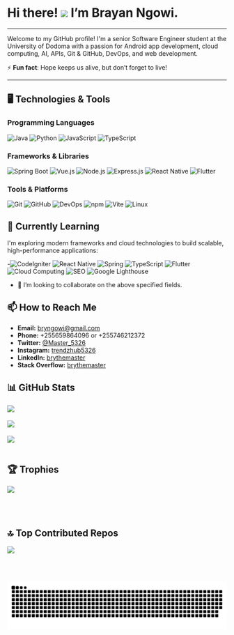 # Hi there! ![](https://user-images.githubusercontent.com/18350557/176309783-0785949b-9127-417c-8b55-ab5a4333674e.gif) I’m Brayan Ngowi.
-------

Welcome to my GitHub profile! I'm a senior Software Engineer student at the University of Dodoma with a passion for Android app development, cloud computing, AI, APIs, Git & GitHub, DevOps, and web development.

⚡ **Fun fact**: Hope keeps us alive, but don’t forget to live!

-------
## 🖥️ Technologies & Tools

### Programming Languages
![Java](https://img.shields.io/badge/Java-%23F89820.svg?style=flat&logo=java&logoColor=white "Java - High-performance OOP language")
![Python](https://img.shields.io/badge/Python-%233C8EBB.svg?style=flat&logo=python&logoColor=white "Python - Versatile programming language")
![JavaScript](https://img.shields.io/badge/JavaScript-%23F7DF1E.svg?style=flat&logo=javascript&logoColor=black "JavaScript - Web development")
![TypeScript](https://img.shields.io/badge/TypeScript-3178C6?style=flat&logo=typescript&logoColor=white "TypeScript - Typed JavaScript")

### Frameworks & Libraries
![Spring Boot](https://img.shields.io/badge/Spring_Boot-%236DB33F.svg?style=flat&logo=spring&logoColor=white "Spring Boot - Java framework")
![Vue.js](https://img.shields.io/badge/Vue.js-4FC08D?style=flat&logo=vuedotjs&logoColor=white "Vue.js - Progressive JavaScript framework")
![Node.js](https://img.shields.io/badge/Node.js-339933?style=flat&logo=nodedotjs&logoColor=white "Node.js - JavaScript runtime")
![Express.js](https://img.shields.io/badge/Express-000000?style=flat&logo=express&logoColor=white "Express.js - Node.js web framework")
![React Native](https://img.shields.io/badge/React_Native-%2361DAFB.svg?style=flat&logo=react&logoColor=black "React Native - Cross-platform mobile apps")
![Flutter](https://img.shields.io/badge/Flutter-%2302569B.svg?style=flat&logo=flutter&logoColor=white "Flutter - UI toolkit")

### Tools & Platforms
![Git](https://img.shields.io/badge/Git-%23F1502F.svg?style=flat&logo=git&logoColor=white "Git - Version control system")
![GitHub](https://img.shields.io/badge/GitHub-%23181717.svg?style=flat&logo=github&logoColor=white "GitHub - Code collaboration platform")
![DevOps](https://img.shields.io/badge/DevOps-%232C3E50.svg?style=flat&logo=devops&logoColor=white "DevOps - CI/CD & Automation")
![npm](https://img.shields.io/badge/npm-CB3837?style=flat&logo=npm&logoColor=white "npm - Node package manager")
![Vite](https://img.shields.io/badge/Vite-646CFF?style=flat&logo=vite&logoColor=white "Vite - Frontend build tool")
![Linux](https://img.shields.io/badge/Linux-%23FCC624.svg?style=flat&logo=linux&logoColor=white "Linux - Open-source OS")

## 🌱 Currently Learning
I'm exploring modern frameworks and cloud technologies to build scalable, high-performance applications:

  -![CodeIgniter](https://img.shields.io/badge/CodeIgniter-%23DD4814.svg?style=flat&logo=codeigniter&logoColor=white "CodeIgniter - PHP framework")
  ![React Native](https://img.shields.io/badge/React_Native-%2361DAFB.svg?style=flat&logo=react&logoColor=black "React Native - Cross-platform mobile apps")
  ![Spring](https://img.shields.io/badge/Spring-%236DB33F.svg?style=flat&logo=spring&logoColor=white "Spring - Java ecosystem")
  ![TypeScript](https://img.shields.io/badge/TypeScript-3178C6?style=flat&logo=typescript&logoColor=white "TypeScript - Typed JavaScript")
  ![Flutter](https://img.shields.io/badge/Flutter-%2302569B.svg?style=flat&logo=flutter&logoColor=white "Flutter - UI toolkit")
  ![Cloud Computing](https://img.shields.io/badge/Cloud_Computing-%234BCB1D.svg?style=flat&logo=cloud&logoColor=white "Cloud Computing - AWS/GCP/Azure")
  ![SEO](https://img.shields.io/badge/SEO-0D8BDB?style=flat&logo=seo&logoColor=white "Search Engine Optimization")
  ![Google Lighthouse](https://img.shields.io/badge/Lighthouse-44CC11?style=flat&logo=lighthouse&logoColor=white "Google Lighthouse Performance")
- 💞️ I’m looking to collaborate on the above specified fields.

## 📫 How to Reach Me
- **Email:** bryngowi@gmail.com
- **Phone:** +255659864096 or +255746212372
- **Twitter:** [@Master_5326](https://twitter.com/Master_5326)
- **Instagram:** [trendzhub5326](https://instagram.com/bryngowi.161)
- **LinkedIn:** [brythemaster](https://www.linkedin.com/in/brythemaster)
- **Stack Overflow:** [brythemaster](https://stackoverflow.com/users/25196009/brythemaster)

## 📊 GitHub Stats

<a href="https://github.com/master-bry/github-readme-stats">
  <img height="165" align="center" src="https://github-readme-stats.vercel.app/api?username=master-bry&show_icons=true&hide_title=false&show_rank=true&count_private=true&include_all_commits=true&line_height=24&title_color=22c55e&text_color=f8fafc&icon_color=22c55e&bg_color=1e293b&hide_border=true&custom_title=Master-Bry%27s%20GitHub%20Stats" />
</a>
<br/>
<br/>
<a href="https://github.com/master-bry/github-readme-stats">
  <img height="165" align="center" src="https://github-readme-stats.vercel.app/api/top-langs/?username=master-bry&layout=compact&title_color=22c55e&text_color=f8fafc&bg_color=1e293b&hide_border=true&langs_count=8&hide=html,css" />
</a>
<br/>
<br/>
<a href="https://git.io/streak-stats">
  <img height="165" align="center" src="https://github-readme-streak-stats.herokuapp.com?user=master-bry&theme=react&hide_border=true&background=1E293B&border=22c55e&stroke=22c55e&ring=22c55e&fire=22c55e&currStreakLabel=22c55e&dates=f8fafc&sideLabels=f8fafc&currStreakNum=22c55e" />
</a>
<br/>
<br/>

## 🏆 Trophies

![](https://github-profile-trophy.vercel.app/?username=master-bry&theme=onedark&no-frame=true&no-bg=false&margin-w=4&row=2&column=4&title=Stars,Commit,Followers,Repositories,PullRequest,Issues,Reviews)

<br/>
<br/>

## 🔝 Top Contributed Repos

![](https://github-contributor-stats.vercel.app/api?username=master-bry&show_icons=true&hide=&count_private=true&limit=5&theme=dark&combine_all_yearly_contributions=true&title_color=22c55e&icon_color=22c55e&text_color=f8fafc&bg_color=1e293b&hide_border=true&show_rank=true)

<br/>
<br/>
<p align="center">
<img src="https://github.com/master-bry/master/blob/main/github-contribution-grid-snake.svg">
</p>
